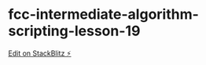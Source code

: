 # fcc-intermediate-algorithm-scripting-lesson-19

[Edit on StackBlitz ⚡️](https://stackblitz.com/edit/js-undrxo)